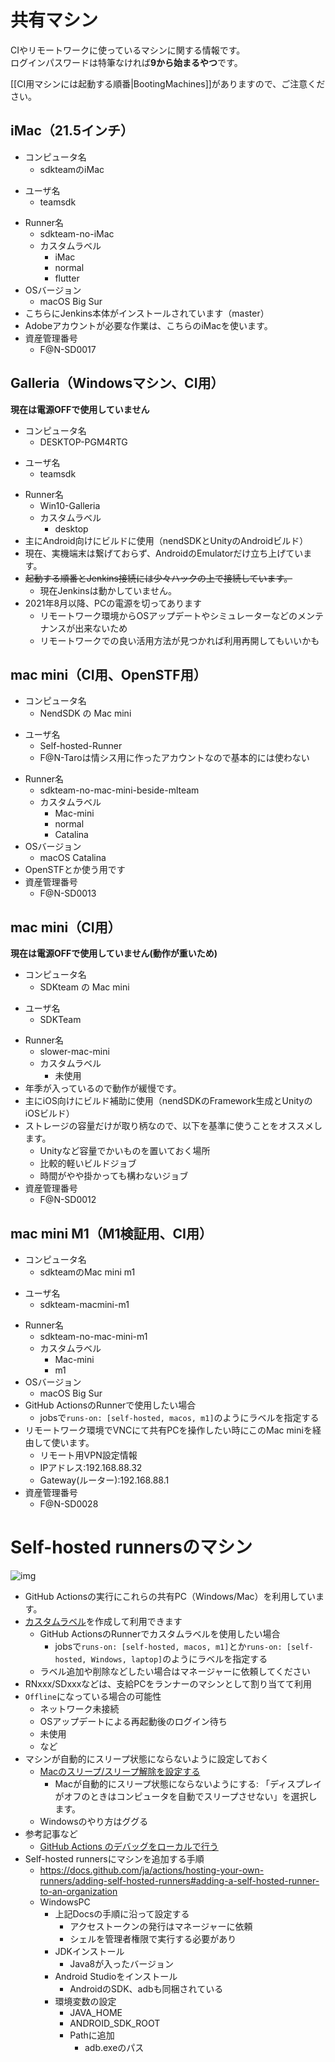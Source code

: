 # 共有マシン

CIやリモートワークに使っているマシンに関する情報です。  
ログインパスワードは特筆なければ**9から始まるやつ**です。

[[CI用マシンには起動する順番|BootingMachines]]がありますので、ご注意ください。


## iMac（21.5インチ）
- コンピュータ名
  - sdkteamのiMac
* ユーザ名
  * teamsdk
- Runner名
  - sdkteam-no-iMac
  - カスタムラベル
    - iMac
    - normal
    - flutter
- OSバージョン
  - macOS Big Sur
- こちらにJenkins本体がインストールされています（master）
- Adobeアカウントが必要な作業は、こちらのiMacを使います。
- 資産管理番号
  - F@N-SD0017

## Galleria（Windowsマシン、CI用）
**現在は電源OFFで使用していません**
- コンピュータ名
  - DESKTOP-PGM4RTG
* ユーザ名
  * teamsdk
- Runner名
  - Win10-Galleria
  - カスタムラベル
    - desktop
- 主にAndroid向けにビルドに使用（nendSDKとUnityのAndroidビルド）
- 現在、実機端末は繋げておらず、AndroidのEmulatorだけ立ち上げています。
- ~~起動する順番とJenkins接続には少々ハックの上で接続しています。~~
  - 現在Jenkinsは動かしていません。
- 2021年8月以降、PCの電源を切ってあります
  - リモートワーク環境からOSアップデートやシミュレーターなどのメンテナンスが出来ないため
  - リモートワークでの良い活用方法が見つかれば利用再開してもいいかも

## mac mini（CI用、OpenSTF用）
- コンピュータ名
  - NendSDK の Mac mini
* ユーザ名
  * Self-hosted-Runner
  * F@N-Taroは情シス用に作ったアカウントなので基本的には使わない
- Runner名
  - sdkteam-no-mac-mini-beside-mlteam
  - カスタムラベル
    - Mac-mini
    - normal
    - Catalina
- OSバージョン
  - macOS Catalina
- OpenSTFとか使う用です
- 資産管理番号
  - F@N-SD0013

## mac mini（CI用）
**現在は電源OFFで使用していません(動作が重いため)**
- コンピュータ名
  - SDKteam の Mac mini
* ユーザ名
  * SDKTeam
- Runner名
  - slower-mac-mini
  - カスタムラベル
    - 未使用
- 年季が入っているので動作が緩慢です。
- 主にiOS向けにビルド補助に使用（nendSDKのFramework生成とUnityのiOSビルド）
- ストレージの容量だけが取り柄なので、以下を基準に使うことをオススメします。
  - Unityなど容量でかいものを置いておく場所
  - 比較的軽いビルドジョブ
  - 時間がやや掛かっても構わないジョブ
- 資産管理番号
  - F@N-SD0012

## mac mini M1（M1検証用、CI用）
- コンピュータ名
  - sdkteamのMac mini m1
* ユーザ名
  * sdkteam-macmini-m1
- Runner名
  - sdkteam-no-mac-mini-m1
  - カスタムラベル
    - Mac-mini
    - m1
- OSバージョン
  - macOS Big Sur
- GitHub ActionsのRunnerで使用したい場合
  - jobsで`runs-on: [self-hosted, macos, m1]`のようにラベルを指定する
- リモートワーク環境でVNCにて共有PCを操作したい時にこのMac miniを経由して使います。
  - リモート用VPN設定情報
  - IPアドレス:192.168.88.32
  - Gateway(ルーター):192.168.88.1
- 資産管理番号
  - F@N-SD0028

# Self-hosted runnersのマシン
![img](https://user-images.githubusercontent.com/9563506/199214703-b386e72a-e637-4a06-8c60-71c2ef2f27b9.png)

- GitHub Actionsの実行にこれらの共有PC（Windows/Mac）を利用しています。
- [カスタムラベル](https://docs.github.com/ja/actions/hosting-your-own-runners/using-labels-with-self-hosted-runners)を作成して利用できます
  - GitHub ActionsのRunnerでカスタムラベルを使用したい場合
    - jobsで`runs-on: [self-hosted, macos, m1]`とか`runs-on: [self-hosted, Windows, laptop]`のようにラベルを指定する
  - ラベル追加や削除などしたい場合はマネージャーに依頼してください
- RNxxx/SDxxxなどは、支給PCをランナーのマシンとして割り当てて利用
- `Offline`になっている場合の可能性
  - ネットワーク未接続
  - OSアップデートによる再起動後のログイン待ち
  - 未使用
  - など
- マシンが自動的にスリープ状態にならないように設定しておく
  - [Macのスリープ/スリープ解除を設定する](https://support.apple.com/ja-jp/guide/mac-help/mchle41a6ccd/mac)
    - Macが自動的にスリープ状態にならないようにする: 「ディスプレイがオフのときはコンピュータを自動でスリープさせない」を選択します。
  - Windowsのやり方はググる
- 参考記事など
  - [GitHub Actions のデバッグをローカルで行う](https://zenn.dev/snowcait/articles/2b4a903b9fd584)
- Self-hosted runnersにマシンを追加する手順
  - https://docs.github.com/ja/actions/hosting-your-own-runners/adding-self-hosted-runners#adding-a-self-hosted-runner-to-an-organization
  - WindowsPC
    - 上記Docsの手順に沿って設定する
      - アクセストークンの発行はマネージャーに依頼
      - シェルを管理者権限で実行する必要があり
    - JDKインストール
      - Java8が入ったバージョン
    - Android Studioをインストール
      - AndroidのSDK、adbも同梱されている
    - 環境変数の設定
      - JAVA_HOME
      - ANDROID_SDK_ROOT
      - Pathに追加
        - adb.exeのパス
